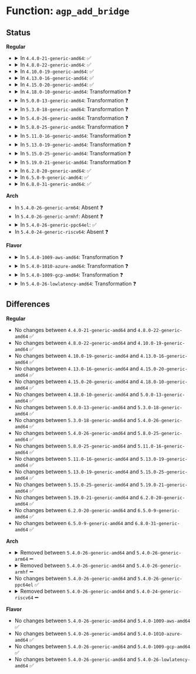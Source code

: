 # Function: <code>agp_add_bridge</code>

## Status
<b>Regular</b>
<ul>
<li>
<details>
<summary>In <code>4.4.0-21-generic-amd64</code>: ✅</summary>

```c
int agp_add_bridge(struct agp_bridge_data * bridge)
```

```json
{
  "name": "agp_add_bridge",
  "collision_type": "Unique Global",
  "inline_type": "No",
  "funcs": [
    {
      "addr": 18446744071584198864,
      "name": "agp_add_bridge",
      "external": true,
      "loc": "drivers/char/agp/backend.c:264",
      "file": "drivers/char/agp/backend.c",
      "inline": "seen, unknown",
      "caller_inline": [],
      "caller_func": [
        "drivers/char/agp/amd64-agp.c:agp_amd64_probe",
        "drivers/char/agp/intel-agp.c:agp_intel_probe",
        "drivers/char/agp/via-agp.c:agp_via_probe"
      ]
    }
  ],
  "symbols": [
    {
      "addr": 18446744071584198864,
      "name": "agp_add_bridge",
      "section": ".text",
      "bind": "STB_GLOBAL",
      "size": 1057
    }
  ]
}
```
</details>
</li>
<li>
<details>
<summary>In <code>4.8.0-22-generic-amd64</code>: ✅</summary>

```c
int agp_add_bridge(struct agp_bridge_data * bridge)
```

```json
{
  "name": "agp_add_bridge",
  "collision_type": "Unique Global",
  "inline_type": "No",
  "funcs": [
    {
      "addr": 18446744071584538112,
      "name": "agp_add_bridge",
      "external": true,
      "loc": "drivers/char/agp/backend.c:264",
      "file": "drivers/char/agp/backend.c",
      "inline": "seen, unknown",
      "caller_inline": [],
      "caller_func": [
        "drivers/char/agp/amd64-agp.c:agp_amd64_probe",
        "drivers/char/agp/intel-agp.c:agp_intel_probe",
        "drivers/char/agp/via-agp.c:agp_via_probe"
      ]
    }
  ],
  "symbols": [
    {
      "addr": 18446744071584538112,
      "name": "agp_add_bridge",
      "section": ".text",
      "bind": "STB_GLOBAL",
      "size": 1061
    }
  ]
}
```
</details>
</li>
<li>
<details>
<summary>In <code>4.10.0-19-generic-amd64</code>: ✅</summary>

```c
int agp_add_bridge(struct agp_bridge_data * bridge)
```

```json
{
  "name": "agp_add_bridge",
  "collision_type": "Unique Global",
  "inline_type": "No",
  "funcs": [
    {
      "addr": 18446744071584720064,
      "name": "agp_add_bridge",
      "external": true,
      "loc": "drivers/char/agp/backend.c:264",
      "file": "drivers/char/agp/backend.c",
      "inline": "seen, unknown",
      "caller_inline": [],
      "caller_func": [
        "drivers/char/agp/amd64-agp.c:agp_amd64_probe",
        "drivers/char/agp/intel-agp.c:agp_intel_probe",
        "drivers/char/agp/via-agp.c:agp_via_probe"
      ]
    }
  ],
  "symbols": [
    {
      "addr": 18446744071584720064,
      "name": "agp_add_bridge",
      "section": ".text",
      "bind": "STB_GLOBAL",
      "size": 1058
    }
  ]
}
```
</details>
</li>
<li>
<details>
<summary>In <code>4.13.0-16-generic-amd64</code>: ✅</summary>

```c
int agp_add_bridge(struct agp_bridge_data * bridge)
```

```json
{
  "name": "agp_add_bridge",
  "collision_type": "Unique Global",
  "inline_type": "No",
  "funcs": [
    {
      "addr": 18446744071584801952,
      "name": "agp_add_bridge",
      "external": true,
      "loc": "drivers/char/agp/backend.c:264",
      "file": "drivers/char/agp/backend.c",
      "inline": "seen, unknown",
      "caller_inline": [],
      "caller_func": [
        "drivers/char/agp/amd64-agp.c:agp_amd64_probe",
        "drivers/char/agp/intel-agp.c:agp_intel_probe",
        "drivers/char/agp/via-agp.c:agp_via_probe"
      ]
    }
  ],
  "symbols": [
    {
      "addr": 18446744071584801952,
      "name": "agp_add_bridge",
      "section": ".text",
      "bind": "STB_GLOBAL",
      "size": 1199
    }
  ]
}
```
</details>
</li>
<li>
<details>
<summary>In <code>4.15.0-20-generic-amd64</code>: ✅</summary>

```c
int agp_add_bridge(struct agp_bridge_data * bridge)
```

```json
{
  "name": "agp_add_bridge",
  "collision_type": "Unique Global",
  "inline_type": "No",
  "funcs": [
    {
      "addr": 18446744071585222544,
      "name": "agp_add_bridge",
      "external": true,
      "loc": "drivers/char/agp/backend.c:264",
      "file": "drivers/char/agp/backend.c",
      "inline": "seen, unknown",
      "caller_inline": [],
      "caller_func": [
        "drivers/char/agp/amd64-agp.c:agp_amd64_probe",
        "drivers/char/agp/intel-agp.c:agp_intel_probe",
        "drivers/char/agp/via-agp.c:agp_via_probe"
      ]
    }
  ],
  "symbols": [
    {
      "addr": 18446744071585222544,
      "name": "agp_add_bridge",
      "section": ".text",
      "bind": "STB_GLOBAL",
      "size": 1265
    }
  ]
}
```
</details>
</li>
<li>
<details>
<summary>In <code>4.18.0-10-generic-amd64</code>: Transformation ❓</summary>

```c
int agp_add_bridge(struct agp_bridge_data * bridge)
```

```json
{
  "name": "agp_add_bridge",
  "collision_type": "Unique Global",
  "inline_type": "No",
  "funcs": [
    {
      "addr": 0,
      "name": "agp_add_bridge",
      "external": true,
      "loc": "drivers/char/agp/backend.c:264",
      "file": "drivers/char/agp/backend.c",
      "inline": "seen, unknown",
      "caller_inline": [],
      "caller_func": [
        "drivers/char/agp/amd64-agp.c:agp_amd64_probe",
        "drivers/char/agp/intel-agp.c:agp_intel_probe",
        "drivers/char/agp/via-agp.c:agp_via_probe"
      ]
    }
  ],
  "symbols": [
    {
      "addr": 18446744071585460947,
      "name": "agp_add_bridge.cold.6",
      "section": ".text",
      "bind": "STB_LOCAL",
      "size": 23
    },
    {
      "addr": 18446744071585459424,
      "name": "agp_add_bridge",
      "section": ".text",
      "bind": "STB_GLOBAL",
      "size": 1299
    }
  ]
}
```
</details>
</li>
<li>
<details>
<summary>In <code>5.0.0-13-generic-amd64</code>: Transformation ❓</summary>

```c
int agp_add_bridge(struct agp_bridge_data * bridge)
```

```json
{
  "name": "agp_add_bridge",
  "collision_type": "Unique Global",
  "inline_type": "No",
  "funcs": [
    {
      "addr": 0,
      "name": "agp_add_bridge",
      "external": true,
      "loc": "drivers/char/agp/backend.c:264",
      "file": "drivers/char/agp/backend.c",
      "inline": "seen, unknown",
      "caller_inline": [],
      "caller_func": [
        "drivers/char/agp/amd64-agp.c:agp_amd64_probe",
        "drivers/char/agp/intel-agp.c:agp_intel_probe",
        "drivers/char/agp/via-agp.c:agp_via_probe"
      ]
    }
  ],
  "symbols": [
    {
      "addr": 18446744071585584263,
      "name": "agp_add_bridge.cold.5",
      "section": ".text",
      "bind": "STB_LOCAL",
      "size": 23
    },
    {
      "addr": 18446744071585582784,
      "name": "agp_add_bridge",
      "section": ".text",
      "bind": "STB_GLOBAL",
      "size": 1347
    }
  ]
}
```
</details>
</li>
<li>
<details>
<summary>In <code>5.3.0-18-generic-amd64</code>: Transformation ❓</summary>

```c
int agp_add_bridge(struct agp_bridge_data * bridge)
```

```json
{
  "name": "agp_add_bridge",
  "collision_type": "Unique Global",
  "inline_type": "No",
  "funcs": [
    {
      "addr": 0,
      "name": "agp_add_bridge",
      "external": true,
      "loc": "drivers/char/agp/backend.c:264",
      "file": "drivers/char/agp/backend.c",
      "inline": "seen, unknown",
      "caller_inline": [],
      "caller_func": [
        "drivers/char/agp/amd64-agp.c:agp_amd64_probe",
        "drivers/char/agp/intel-agp.c:agp_intel_probe",
        "drivers/char/agp/via-agp.c:agp_via_probe"
      ]
    }
  ],
  "symbols": [
    {
      "addr": 18446744071585803925,
      "name": "agp_add_bridge.cold",
      "section": ".text",
      "bind": "STB_LOCAL",
      "size": 476
    },
    {
      "addr": 18446744071585802960,
      "name": "agp_add_bridge",
      "section": ".text",
      "bind": "STB_GLOBAL",
      "size": 842
    }
  ]
}
```
</details>
</li>
<li>
<details>
<summary>In <code>5.4.0-26-generic-amd64</code>: Transformation ❓</summary>

```c
int agp_add_bridge(struct agp_bridge_data * bridge)
```

```json
{
  "name": "agp_add_bridge",
  "collision_type": "Unique Global",
  "inline_type": "No",
  "funcs": [
    {
      "addr": 0,
      "name": "agp_add_bridge",
      "external": true,
      "loc": "drivers/char/agp/backend.c:264",
      "file": "drivers/char/agp/backend.c",
      "inline": "seen, unknown",
      "caller_inline": [],
      "caller_func": [
        "drivers/char/agp/amd64-agp.c:agp_amd64_probe",
        "drivers/char/agp/intel-agp.c:agp_intel_probe",
        "drivers/char/agp/via-agp.c:agp_via_probe"
      ]
    }
  ],
  "symbols": [
    {
      "addr": 18446744071585946661,
      "name": "agp_add_bridge.cold",
      "section": ".text",
      "bind": "STB_LOCAL",
      "size": 476
    },
    {
      "addr": 18446744071585945696,
      "name": "agp_add_bridge",
      "section": ".text",
      "bind": "STB_GLOBAL",
      "size": 842
    }
  ]
}
```
</details>
</li>
<li>
<details>
<summary>In <code>5.8.0-25-generic-amd64</code>: Transformation ❓</summary>

```c
int agp_add_bridge(struct agp_bridge_data * bridge)
```

```json
{
  "name": "agp_add_bridge",
  "collision_type": "Unique Global",
  "inline_type": "No",
  "funcs": [
    {
      "addr": 0,
      "name": "agp_add_bridge",
      "external": true,
      "loc": "drivers/char/agp/backend.c:264",
      "file": "drivers/char/agp/backend.c",
      "inline": "seen, unknown",
      "caller_inline": [],
      "caller_func": [
        "drivers/char/agp/amd64-agp.c:agp_amd64_probe",
        "drivers/char/agp/intel-agp.c:agp_intel_probe",
        "drivers/char/agp/via-agp.c:agp_via_probe"
      ]
    }
  ],
  "symbols": [
    {
      "addr": 18446744071586686743,
      "name": "agp_add_bridge.cold",
      "section": ".text",
      "bind": "STB_LOCAL",
      "size": 137
    },
    {
      "addr": 18446744071586686032,
      "name": "agp_add_bridge",
      "section": ".text",
      "bind": "STB_GLOBAL",
      "size": 272
    }
  ]
}
```
</details>
</li>
<li>
<details>
<summary>In <code>5.11.0-16-generic-amd64</code>: Transformation ❓</summary>

```c
int agp_add_bridge(struct agp_bridge_data * bridge)
```

```json
{
  "name": "agp_add_bridge",
  "collision_type": "Unique Global",
  "inline_type": "No",
  "funcs": [
    {
      "addr": 0,
      "name": "agp_add_bridge",
      "external": true,
      "loc": "drivers/char/agp/backend.c:264",
      "file": "drivers/char/agp/backend.c",
      "inline": "seen, unknown",
      "caller_inline": [],
      "caller_func": [
        "drivers/char/agp/amd64-agp.c:agp_amd64_probe",
        "drivers/char/agp/intel-agp.c:agp_intel_probe",
        "drivers/char/agp/via-agp.c:agp_via_probe"
      ]
    }
  ],
  "symbols": [
    {
      "addr": 18446744071591464481,
      "name": "agp_add_bridge.cold",
      "section": ".text",
      "bind": "STB_LOCAL",
      "size": 100
    },
    {
      "addr": 18446744071586794240,
      "name": "agp_add_bridge",
      "section": ".text",
      "bind": "STB_GLOBAL",
      "size": 254
    }
  ]
}
```
</details>
</li>
<li>
<details>
<summary>In <code>5.13.0-19-generic-amd64</code>: Transformation ❓</summary>

```c
int agp_add_bridge(struct agp_bridge_data * bridge)
```

```json
{
  "name": "agp_add_bridge",
  "collision_type": "Unique Global",
  "inline_type": "No",
  "funcs": [
    {
      "addr": 0,
      "name": "agp_add_bridge",
      "external": true,
      "loc": "drivers/char/agp/backend.c:264",
      "file": "drivers/char/agp/backend.c",
      "inline": "seen, unknown",
      "caller_inline": [],
      "caller_func": [
        "drivers/char/agp/amd64-agp.c:agp_amd64_probe",
        "drivers/char/agp/intel-agp.c:agp_intel_probe",
        "drivers/char/agp/via-agp.c:agp_via_probe"
      ]
    }
  ],
  "symbols": [
    {
      "addr": 18446744071591406036,
      "name": "agp_add_bridge.cold",
      "section": ".text",
      "bind": "STB_LOCAL",
      "size": 100
    },
    {
      "addr": 18446744071586674608,
      "name": "agp_add_bridge",
      "section": ".text",
      "bind": "STB_GLOBAL",
      "size": 254
    }
  ]
}
```
</details>
</li>
<li>
<details>
<summary>In <code>5.15.0-25-generic-amd64</code>: Transformation ❓</summary>

```c
int agp_add_bridge(struct agp_bridge_data * bridge)
```

```json
{
  "name": "agp_add_bridge",
  "collision_type": "Unique Global",
  "inline_type": "No",
  "funcs": [
    {
      "addr": 0,
      "name": "agp_add_bridge",
      "external": true,
      "loc": "drivers/char/agp/backend.c:264",
      "file": "drivers/char/agp/backend.c",
      "inline": "seen, unknown",
      "caller_inline": [],
      "caller_func": [
        "drivers/char/agp/amd64-agp.c:agp_amd64_probe",
        "drivers/char/agp/intel-agp.c:agp_intel_probe",
        "drivers/char/agp/via-agp.c:agp_via_probe"
      ]
    }
  ],
  "symbols": [
    {
      "addr": 18446744071592457278,
      "name": "agp_add_bridge.cold",
      "section": ".text",
      "bind": "STB_LOCAL",
      "size": 100
    },
    {
      "addr": 18446744071587223040,
      "name": "agp_add_bridge",
      "section": ".text",
      "bind": "STB_GLOBAL",
      "size": 254
    }
  ]
}
```
</details>
</li>
<li>
<details>
<summary>In <code>5.19.0-21-generic-amd64</code>: Transformation ❓</summary>

```c
int agp_add_bridge(struct agp_bridge_data * bridge)
```

```json
{
  "name": "agp_add_bridge",
  "collision_type": "Unique Global",
  "inline_type": "No",
  "funcs": [
    {
      "addr": 0,
      "name": "agp_add_bridge",
      "external": true,
      "loc": "drivers/char/agp/backend.c:266",
      "file": "drivers/char/agp/backend.c",
      "inline": "seen, unknown",
      "caller_inline": [],
      "caller_func": [
        "drivers/char/agp/amd64-agp.c:agp_amd64_probe",
        "drivers/char/agp/intel-agp.c:agp_intel_probe",
        "drivers/char/agp/via-agp.c:agp_via_probe"
      ]
    }
  ],
  "symbols": [
    {
      "addr": 18446744071594326995,
      "name": "agp_add_bridge.cold",
      "section": ".text",
      "bind": "STB_LOCAL",
      "size": 88
    },
    {
      "addr": 18446744071588529568,
      "name": "agp_add_bridge",
      "section": ".text",
      "bind": "STB_GLOBAL",
      "size": 273
    }
  ]
}
```
</details>
</li>
<li>
<details>
<summary>In <code>6.2.0-20-generic-amd64</code>: ✅</summary>

```c
int agp_add_bridge(struct agp_bridge_data * bridge)
```

```json
{
  "name": "agp_add_bridge",
  "collision_type": "Unique Global",
  "inline_type": "No",
  "funcs": [
    {
      "addr": 18446744071589973984,
      "name": "agp_add_bridge",
      "external": true,
      "loc": "drivers/char/agp/backend.c:266",
      "file": "drivers/char/agp/backend.c",
      "inline": "seen, unknown",
      "caller_inline": [],
      "caller_func": [
        "drivers/char/agp/amd64-agp.c:agp_amd64_probe",
        "drivers/char/agp/intel-agp.c:agp_intel_probe",
        "drivers/char/agp/via-agp.c:agp_via_probe"
      ]
    }
  ],
  "symbols": [
    {
      "addr": 18446744071589973984,
      "name": "agp_add_bridge",
      "section": ".text",
      "bind": "STB_GLOBAL",
      "size": 362
    }
  ]
}
```
</details>
</li>
<li>
<details>
<summary>In <code>6.5.0-9-generic-amd64</code>: ✅</summary>

```c
int agp_add_bridge(struct agp_bridge_data * bridge)
```

```json
{
  "name": "agp_add_bridge",
  "collision_type": "Unique Global",
  "inline_type": "No",
  "funcs": [
    {
      "addr": 18446744071590283584,
      "name": "agp_add_bridge",
      "external": true,
      "loc": "drivers/char/agp/backend.c:266",
      "file": "drivers/char/agp/backend.c",
      "inline": "seen, unknown",
      "caller_inline": [],
      "caller_func": [
        "drivers/char/agp/amd64-agp.c:agp_amd64_probe",
        "drivers/char/agp/intel-agp.c:agp_intel_probe",
        "drivers/char/agp/via-agp.c:agp_via_probe"
      ]
    }
  ],
  "symbols": [
    {
      "addr": 18446744071590283584,
      "name": "agp_add_bridge",
      "section": ".text",
      "bind": "STB_GLOBAL",
      "size": 362
    }
  ]
}
```
</details>
</li>
<li>
<details>
<summary>In <code>6.8.0-31-generic-amd64</code>: ✅</summary>

```c
int agp_add_bridge(struct agp_bridge_data * bridge)
```

```json
{
  "name": "agp_add_bridge",
  "collision_type": "Unique Global",
  "inline_type": "No",
  "funcs": [
    {
      "addr": 18446744071590624720,
      "name": "agp_add_bridge",
      "external": true,
      "loc": "drivers/char/agp/backend.c:266",
      "file": "drivers/char/agp/backend.c",
      "inline": "seen, unknown",
      "caller_inline": [],
      "caller_func": [
        "drivers/char/agp/amd64-agp.c:agp_amd64_probe",
        "drivers/char/agp/intel-agp.c:agp_intel_probe",
        "drivers/char/agp/via-agp.c:agp_via_probe"
      ]
    }
  ],
  "symbols": [
    {
      "addr": 18446744071590624720,
      "name": "agp_add_bridge",
      "section": ".text",
      "bind": "STB_GLOBAL",
      "size": 362
    }
  ]
}
```
</details>
</li>
</ul>
<b>Arch</b>
<ul>
<li>
In <code>5.4.0-26-generic-arm64</code>: Absent ❓
</li>
<li>
In <code>5.4.0-26-generic-armhf</code>: Absent ❓
</li>
<li>
<details>
<summary>In <code>5.4.0-26-generic-ppc64el</code>: ✅</summary>

```c
int agp_add_bridge(struct agp_bridge_data * bridge)
```

```json
{
  "name": "agp_add_bridge",
  "collision_type": "Unique Global",
  "inline_type": "No",
  "funcs": [
    {
      "addr": 13835058055291937056,
      "name": "agp_add_bridge",
      "external": true,
      "loc": "drivers/char/agp/backend.c:264",
      "file": "drivers/char/agp/backend.c",
      "inline": "seen, unknown",
      "caller_inline": [],
      "caller_func": []
    }
  ],
  "symbols": [
    {
      "addr": 13835058055291937056,
      "name": "agp_add_bridge",
      "section": ".text",
      "bind": "STB_GLOBAL",
      "size": 1492
    }
  ]
}
```
</details>
</li>
<li>
In <code>5.4.0-24-generic-riscv64</code>: Absent ❓
</li>
</ul>
<b>Flavor</b>
<ul>
<li>
<details>
<summary>In <code>5.4.0-1009-aws-amd64</code>: Transformation ❓</summary>

```c
int agp_add_bridge(struct agp_bridge_data * bridge)
```

```json
{
  "name": "agp_add_bridge",
  "collision_type": "Unique Global",
  "inline_type": "No",
  "funcs": [
    {
      "addr": 0,
      "name": "agp_add_bridge",
      "external": true,
      "loc": "drivers/char/agp/backend.c:264",
      "file": "drivers/char/agp/backend.c",
      "inline": "seen, unknown",
      "caller_inline": [],
      "caller_func": [
        "drivers/char/agp/amd64-agp.c:agp_amd64_probe",
        "drivers/char/agp/intel-agp.c:agp_intel_probe",
        "drivers/char/agp/via-agp.c:agp_via_probe"
      ]
    }
  ],
  "symbols": [
    {
      "addr": 18446744071585707637,
      "name": "agp_add_bridge.cold",
      "section": ".text",
      "bind": "STB_LOCAL",
      "size": 476
    },
    {
      "addr": 18446744071585706672,
      "name": "agp_add_bridge",
      "section": ".text",
      "bind": "STB_GLOBAL",
      "size": 842
    }
  ]
}
```
</details>
</li>
<li>
<details>
<summary>In <code>5.4.0-1010-azure-amd64</code>: Transformation ❓</summary>

```c
int agp_add_bridge(struct agp_bridge_data * bridge)
```

```json
{
  "name": "agp_add_bridge",
  "collision_type": "Unique Global",
  "inline_type": "No",
  "funcs": [
    {
      "addr": 0,
      "name": "agp_add_bridge",
      "external": true,
      "loc": "drivers/char/agp/backend.c:264",
      "file": "drivers/char/agp/backend.c",
      "inline": "seen, unknown",
      "caller_inline": [],
      "caller_func": [
        "drivers/char/agp/amd64-agp.c:agp_amd64_probe",
        "drivers/char/agp/intel-agp.c:agp_intel_probe",
        "drivers/char/agp/via-agp.c:agp_via_probe"
      ]
    }
  ],
  "symbols": [
    {
      "addr": 18446744071585566837,
      "name": "agp_add_bridge.cold",
      "section": ".text",
      "bind": "STB_LOCAL",
      "size": 476
    },
    {
      "addr": 18446744071585565872,
      "name": "agp_add_bridge",
      "section": ".text",
      "bind": "STB_GLOBAL",
      "size": 842
    }
  ]
}
```
</details>
</li>
<li>
<details>
<summary>In <code>5.4.0-1009-gcp-amd64</code>: Transformation ❓</summary>

```c
int agp_add_bridge(struct agp_bridge_data * bridge)
```

```json
{
  "name": "agp_add_bridge",
  "collision_type": "Unique Global",
  "inline_type": "No",
  "funcs": [
    {
      "addr": 0,
      "name": "agp_add_bridge",
      "external": true,
      "loc": "drivers/char/agp/backend.c:264",
      "file": "drivers/char/agp/backend.c",
      "inline": "seen, unknown",
      "caller_inline": [],
      "caller_func": [
        "drivers/char/agp/amd64-agp.c:agp_amd64_probe",
        "drivers/char/agp/intel-agp.c:agp_intel_probe",
        "drivers/char/agp/via-agp.c:agp_via_probe"
      ]
    }
  ],
  "symbols": [
    {
      "addr": 18446744071585896677,
      "name": "agp_add_bridge.cold",
      "section": ".text",
      "bind": "STB_LOCAL",
      "size": 476
    },
    {
      "addr": 18446744071585895712,
      "name": "agp_add_bridge",
      "section": ".text",
      "bind": "STB_GLOBAL",
      "size": 842
    }
  ]
}
```
</details>
</li>
<li>
<details>
<summary>In <code>5.4.0-26-lowlatency-amd64</code>: Transformation ❓</summary>

```c
int agp_add_bridge(struct agp_bridge_data * bridge)
```

```json
{
  "name": "agp_add_bridge",
  "collision_type": "Unique Global",
  "inline_type": "No",
  "funcs": [
    {
      "addr": 0,
      "name": "agp_add_bridge",
      "external": true,
      "loc": "drivers/char/agp/backend.c:264",
      "file": "drivers/char/agp/backend.c",
      "inline": "seen, unknown",
      "caller_inline": [],
      "caller_func": [
        "drivers/char/agp/amd64-agp.c:agp_amd64_probe",
        "drivers/char/agp/intel-agp.c:agp_intel_probe",
        "drivers/char/agp/via-agp.c:agp_via_probe"
      ]
    }
  ],
  "symbols": [
    {
      "addr": 18446744071586004661,
      "name": "agp_add_bridge.cold",
      "section": ".text",
      "bind": "STB_LOCAL",
      "size": 476
    },
    {
      "addr": 18446744071586003696,
      "name": "agp_add_bridge",
      "section": ".text",
      "bind": "STB_GLOBAL",
      "size": 842
    }
  ]
}
```
</details>
</li>
</ul>

## Differences
<b>Regular</b>
<ul>
<li>
No changes between <code>4.4.0-21-generic-amd64</code> and <code>4.8.0-22-generic-amd64</code> ✅
</li>
<li>
No changes between <code>4.8.0-22-generic-amd64</code> and <code>4.10.0-19-generic-amd64</code> ✅
</li>
<li>
No changes between <code>4.10.0-19-generic-amd64</code> and <code>4.13.0-16-generic-amd64</code> ✅
</li>
<li>
No changes between <code>4.13.0-16-generic-amd64</code> and <code>4.15.0-20-generic-amd64</code> ✅
</li>
<li>
No changes between <code>4.15.0-20-generic-amd64</code> and <code>4.18.0-10-generic-amd64</code> ✅
</li>
<li>
No changes between <code>4.18.0-10-generic-amd64</code> and <code>5.0.0-13-generic-amd64</code> ✅
</li>
<li>
No changes between <code>5.0.0-13-generic-amd64</code> and <code>5.3.0-18-generic-amd64</code> ✅
</li>
<li>
No changes between <code>5.3.0-18-generic-amd64</code> and <code>5.4.0-26-generic-amd64</code> ✅
</li>
<li>
No changes between <code>5.4.0-26-generic-amd64</code> and <code>5.8.0-25-generic-amd64</code> ✅
</li>
<li>
No changes between <code>5.8.0-25-generic-amd64</code> and <code>5.11.0-16-generic-amd64</code> ✅
</li>
<li>
No changes between <code>5.11.0-16-generic-amd64</code> and <code>5.13.0-19-generic-amd64</code> ✅
</li>
<li>
No changes between <code>5.13.0-19-generic-amd64</code> and <code>5.15.0-25-generic-amd64</code> ✅
</li>
<li>
No changes between <code>5.15.0-25-generic-amd64</code> and <code>5.19.0-21-generic-amd64</code> ✅
</li>
<li>
No changes between <code>5.19.0-21-generic-amd64</code> and <code>6.2.0-20-generic-amd64</code> ✅
</li>
<li>
No changes between <code>6.2.0-20-generic-amd64</code> and <code>6.5.0-9-generic-amd64</code> ✅
</li>
<li>
No changes between <code>6.5.0-9-generic-amd64</code> and <code>6.8.0-31-generic-amd64</code> ✅
</li>
</ul>
<b>Arch</b>
<ul>
<li>
<details>
<summary>Removed between <code>5.4.0-26-generic-amd64</code> and <code>5.4.0-26-generic-arm64</code> ➖</summary>

```c
int agp_add_bridge(struct agp_bridge_data * bridge)
```
</details>
</li>
<li>
<details>
<summary>Removed between <code>5.4.0-26-generic-amd64</code> and <code>5.4.0-26-generic-armhf</code> ➖</summary>

```c
int agp_add_bridge(struct agp_bridge_data * bridge)
```
</details>
</li>
<li>
No changes between <code>5.4.0-26-generic-amd64</code> and <code>5.4.0-26-generic-ppc64el</code> ✅
</li>
<li>
<details>
<summary>Removed between <code>5.4.0-26-generic-amd64</code> and <code>5.4.0-24-generic-riscv64</code> ➖</summary>

```c
int agp_add_bridge(struct agp_bridge_data * bridge)
```
</details>
</li>
</ul>
<b>Flavor</b>
<ul>
<li>
No changes between <code>5.4.0-26-generic-amd64</code> and <code>5.4.0-1009-aws-amd64</code> ✅
</li>
<li>
No changes between <code>5.4.0-26-generic-amd64</code> and <code>5.4.0-1010-azure-amd64</code> ✅
</li>
<li>
No changes between <code>5.4.0-26-generic-amd64</code> and <code>5.4.0-1009-gcp-amd64</code> ✅
</li>
<li>
No changes between <code>5.4.0-26-generic-amd64</code> and <code>5.4.0-26-lowlatency-amd64</code> ✅
</li>
</ul>
